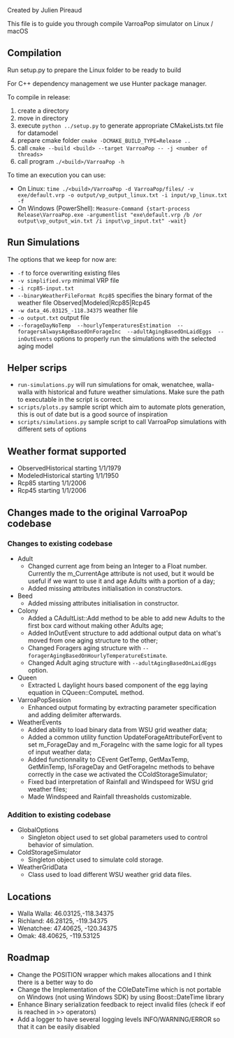 Created by Julien Pireaud 

This file is to guide you through compile VarroaPop simulator on Linux / macOS

## Compilation

Run setup.py to prepare the Linux folder to be ready to build

For C++ dependency management we use Hunter package manager.

To compile in release:

1. create a directory <build>
1. move in <build> directory
1. execute `python ../setup.py` to generate appropriate CMakeLists.txt file for datamodel
1. prepare cmake folder `cmake -DCMAKE_BUILD_TYPE=Release ..`
1. call `cmake --build <build> --target VarroaPop -- -j <number of threads>`
1. call program `./<build>/VarroaPop -h`

To time an execution you can use:

- On Linux: `time ./<build>/VarroaPop -d VarroaPop/files/ -v exe/default.vrp -o output/vp_output_linux.txt -i input/vp_linux.txt -f`
- On Windows (PowerShell): `Measure-Command {start-process Release\VarroaPop.exe -argumentlist "exe\default.vrp /b /or output\vp_output_win.txt /i input\vp_input.txt" -wait}` 

## Run Simulations

The options that we keep for now are:
 - `-f` to force overwriting existing files
 - `-v simplified.vrp` minimal VRP file
 - `-i rcp85-input.txt` 
 - `--binaryWeatherFileFormat Rcp85` specifies the binary format of the weather file Observed|Modeled|Rcp85|Rcp45 
 - `-w data_46.03125_-118.34375` weather file 
 - `-o output.txt` output file 
 - `--forageDayNoTemp  --hourlyTemperaturesEstimation  --foragersAlwaysAgeBasedOnForageInc  --adultAgingBasedOnLaidEggs  --inOutEvents` options to properly run the simulations with the selected aging model

## Helper scrips 

- `run-simulations.py` will run simulations for omak, wenatchee, walla-walla with historical and future weather simulations. Make sure the path to executable in the script is correct.
- `scripts/plots.py` sample script which aim to automate plots generation, this is out of date but is a good source of inspiration
- `scripts/simulations.py` sample script to call VarroaPop simulations with different sets of options

## Weather format supported 

- ObservedHistorical starting 1/1/1979 
- ModeledHistorical starting 1/1/1950
- Rcp85 starting 1/1/2006
- Rcp45 starting 1/1/2006

## Changes made to the original VarroaPop codebase

### Changes to existing codebase

- Adult
    - Changed current age from being an Integer to a Float number. Currently the m_CurrentAge attribute is not used, but it would be useful if we want to use it and age Adults with a portion of a day;
    - Added missing attributes initialisation in constructors.
- Beed
    - Added missing attributes initialisation in constructor.
- Colony
    - Added a CAdultList::Add method to be able to add new Adults to the first box card without making other Adults age;
    - Added InOutEvent structure to add addtional output data on what's moved from one aging structure to the other;
    - Changed Foragers aging structure with `--foragerAgingBasedOnHourlyTemperatureEstimate`.
    - Changed Adult aging structure with `--adultAgingBasedOnLaidEggs` option.
- Queen
    - Extracted L daylight hours based component of the egg laying equation in CQueen::ComputeL method.
- VarroaPopSession
    - Enhanced output formating by extracting parameter specification and adding delimiter afterwards.
- WeatherEvents
    - Added ability to load binary data from WSU grid weather data;
    - Added a common utility function UpdateForageAttributeForEvent to set m_ForageDay and m_ForageInc with the same logic for all types of input weather data;
    - Added functionnality to CEvent GetTemp, GetMaxTemp, GetMinTemp, IsForageDay and GetForageInc methods to behave correctly in the case we activated the CColdStorageSimulator;
    - Fixed bad interpretation of Rainfall and Windspeed for WSU grid weather files;
    - Made Windspeed and Rainfall threasholds customizable.

### Addition to existing codebase

- GlobalOptions
    - Singleton object used to set global parameters used to control behavior of simulation.
- ColdStorageSimulator
    - Singleton object used to simulate cold storage.
- WeatherGridData
    - Class used to load different WSU weather grid data files.


## Locations

- Walla Walla: 46.03125,-118.34375
- Richland: 46.28125, -119.34375
- Wenatchee: 47.40625, -120.34375
- Omak: 48.40625, -119.53125


## Roadmap

- Change the POSITION wrapper which makes allocations and I think there is a better way to do
- Change the Implementation of the COleDateTime which is not portable on Windows (not using Windows SDK) by using Boost::DateTime library
- Enhance Binary serialization feedback to reject invalid files (check if eof is reached in >> operators)
- Add a logger to have several logging levels INFO/WARNING/ERROR so that it can be easily disabled
